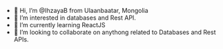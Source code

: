 - 👋 Hi, I’m @IhzayaB from Ulaanbaatar, Mongolia
- 👀 I’m interested in databases and Rest API.
- 🌱 I’m currently learning ReactJS
- 💞️ I’m looking to collaborate on anythong related to Databases and Rest APIs.

<!---
IhzayaB/IhzayaB is a ✨ special ✨ repository because its `README.md` (this file) appears on your GitHub profile.
You can click the Preview link to take a look at your changes.
--->

